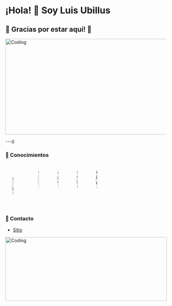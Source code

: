 # ¡Hola! 👋 Soy Luis Ubillus

## 🙌 Gracias por estar aquí!  🙌
<img src="https://i.giphy.com/media/v1.Y2lkPTc5MGI3NjExZTg3YzVzZ3IyOGFoZXV6bWhkcWd3a3V1eXdjb3g0NTh0Z2s5em85MCZlcD12MV9pbnRlcm5hbF9naWZfYnlfaWQmY3Q9Zw/3o7aDfulMGefshaQBW/giphy.gif" alt="Coding" style="width: 800px; height:300px;">



---0

### 📌 Conocimientos
<div style="display: flex; flex-wrap: wrap; gap: 10px;">
  <img src="https://img.shields.io/badge/-HTML-E34F26?logo=html5&logoColor=white" alt="HTML" style="border-radius: 50%; width: 10%; margin:20px; height: 100px;">
  <img src="https://img.shields.io/badge/-CSS-1572B6?logo=css3&logoColor=white" alt="CSS" style="border-radius: 50%; width: 10%; height: 100px;">
  <img src="https://img.shields.io/badge/-JavaScript-F7DF1E?logo=javascript&logoColor=black" alt="JavaScript" style="border-radius: 50%; width: 10%; height: 100px;">
  <img src="https://img.shields.io/badge/-Python-3776AB?logo=python&logoColor=white" alt="Python" style="border-radius: 50%; width: 10%; height: 100px;">
  <img src="https://img.shields.io/badge/-Linux-FCC624?logo=linux&logoColor=black" alt="Linux" style="border-radius: 50%; width: 10%; height: 100px;">
</div>

### 💬 Contacto
- [Sitio](https://github.com/lcue1/)

<div>
<img src="https://i.giphy.com/media/v1.Y2lkPTc5MGI3NjExZDNrOGd6c3R0OWk2dG9yNG56MWNnYzY3Z3BmZW5qdnNxcWdrYzJvcSZlcD12MV9pbnRlcm5hbF9naWZfYnlfaWQmY3Q9Zw/4H3Ii5eLChYul9p7NL/giphy-downsized-large.gif" alt="Coding" style="width: 100%; height:200px;">
</div>


